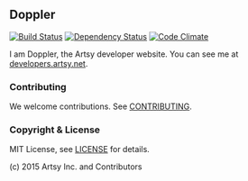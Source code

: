 ## Doppler

[![Build Status](http://img.shields.io/travis/artsy/doppler.svg)](https://travis-ci.org/artsy/doppler)
[![Dependency Status](https://gemnasium.com/artsy/doppler.svg)](https://gemnasium.com/artsy/doppler)
[![Code Climate](https://codeclimate.com/github/artsy/doppler.svg)](https://codeclimate.com/github/artsy/doppler)

I am Doppler, the Artsy developer website. You can see me at [developers.artsy.net](https://developers.artsy.net).

### Contributing

We welcome contributions. See [CONTRIBUTING](CONTRIBUTING.md).

### Copyright & License

MIT License, see [LICENSE](LICENSE) for details.

(c) 2015 Artsy Inc. and Contributors
